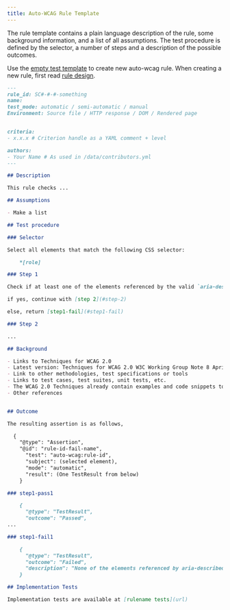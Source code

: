 ```yaml
---
title: Auto-WCAG Rule Template
---
```


The rule template contains a plain language description of the rule, some background information, and a list of all assumptions. The test procedure is defined by the selector, a number of steps and a description of the possible outcomes.

Use the [empty test template](rule-template-empty.md) to create new auto-wcag rule. When creating a new rule, first read [rule design](rule-design.md).

```markdown
---
rule_id: SC#-#-#-something
name:
test_mode: automatic / semi-automatic / manual
Environment: Source file / HTTP response / DOM / Rendered page


criteria:
- x.x.x # Criterion handle as a YAML comment + level

authors:
- Your Name # As used in /data/contributors.yml
---

## Description

This rule checks ...

## Assumptions

- Make a list

## Test procedure

### Selector

Select all elements that match the following CSS selector:

    *[role]

### Step 1

Check if at least one of the elements referenced by the valid `aria-describedby` attribute values exists.

if yes, continue with [step 2](#step-2)

else, return [step1-fail](#step1-fail)

### Step 2

...

## Background

- Links to Techniques for WCAG 2.0
- Latest version: Techniques for WCAG 2.0 W3C Working Group Note 8 April 2014
- Link to other methodologies, test specifications or tools
- Links to test cases, test suites, unit tests, etc.
- The WCAG 2.0 Techniques already contain examples and code snippets to illustrate which content passes or fails the test. Whenever possible auto-wcag refers to those. Another source for test cases is the W3C Before and After Demonstration.
- Other references


## Outcome

The resulting assertion is as follows,

  {
    "@type": "Assertion",
    "@id": "rule-id-fail-name",
      "test": "auto-wcag:rule-id",
      "subject": (selected element),
      "mode": "automatic",
      "result": (One TestResult from below)
    }

### step1-pass1

    {
      "@type": "TestResult",
      "outcome": "Passed",
...

### step1-fail1

    {
      "@type": "TestResult",
      "outcome": "Failed",
      "description": "None of the elements referenced by aria-describedby exists."
    }

## Implementation Tests

Implementation tests are available at [rulename tests](url)


```